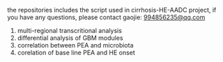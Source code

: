the repositories includes the script used in cirrhosis-HE-AADC project, if you have any questions, please contact gaojie: 994856235@qq.com
1. multi-regional transcritional analysis
2. differential analysis of GBM modules
3. correlation between PEA and microbiota
4. corelation of base line PEA and HE onset
